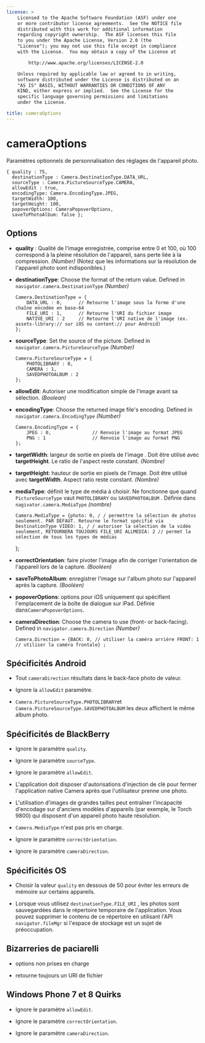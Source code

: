 ```yaml
---
license: >
    Licensed to the Apache Software Foundation (ASF) under one
    or more contributor license agreements.  See the NOTICE file
    distributed with this work for additional information
    regarding copyright ownership.  The ASF licenses this file
    to you under the Apache License, Version 2.0 (the
    "License"); you may not use this file except in compliance
    with the License.  You may obtain a copy of the License at

        http://www.apache.org/licenses/LICENSE-2.0

    Unless required by applicable law or agreed to in writing,
    software distributed under the License is distributed on an
    "AS IS" BASIS, WITHOUT WARRANTIES OR CONDITIONS OF ANY
    KIND, either express or implied.  See the License for the
    specific language governing permissions and limitations
    under the License.

title: cameraOptions
---
```


# cameraOptions

Paramètres optionnels de personnalisation des réglages de l'appareil photo.

    { quality : 75,
      destinationType : Camera.DestinationType.DATA_URL,
      sourceType : Camera.PictureSourceType.CAMERA,
      allowEdit : true,
      encodingType: Camera.EncodingType.JPEG,
      targetWidth: 100,
      targetHeight: 100,
      popoverOptions: CameraPopoverOptions,
      saveToPhotoAlbum: false };
    

## Options

*   **quality** : Qualité de l'image enregistrée, comprise entre 0 et 100, où 100 correspond à la pleine résolution de l'appareil, sans perte liée à la compression. *(Number)* (Notez que les informations sur la résolution de l'appareil photo sont indisponibles.)

*   **destinationType**: Choose the format of the return value. Defined in `navigator.camera.DestinationType` *(Number)*
    
        Camera.DestinationType = {
            DATA_URL : 0,      // Retourne l'image sous la forme d'une chaîne encodée en base-64
            FILE_URI : 1,      // Retourne l'URI du fichier image
            NATIVE_URI : 2     // Retourne l'URI native de l'image (ex. assets-library:// sur iOS ou content:// pour Android)
        };
        

*   **sourceType**: Set the source of the picture. Defined in `navigator.camera.PictureSourceType` *(Number)*
    
        Camera.PictureSourceType = {
            PHOTOLIBRARY : 0,
            CAMERA : 1,
            SAVEDPHOTOALBUM : 2
        };
        

*   **allowEdit**: Autoriser une modification simple de l'image avant sa sélection. *(Boolean)*

*   **encodingType**: Choose the returned image file's encoding. Defined in `navigator.camera.EncodingType` *(Number)*
    
        Camera.EncodingType = {
            JPEG : 0,               // Renvoie l'image au format JPEG
            PNG : 1                 // Renvoie l'image au format PNG
        };
        

*   **targetWidth**: largeur de sortie en pixels de l'image . Doit être utilisé avec **targetHeight**. Le ratio de l'aspect reste constant. *(Nombre)*

*   **targetHeight**: hauteur de sortie en pixels de l'image. Doit être utilisé avec **targetWidth**. Aspect ratio reste constant. *(Nombre)*

*   **mediaType**: définit le type de média à choisir. Ne fonctionne que quand `PictureSourceType` vaut `PHOTOLIBRARY` ou `SAVEDPHOTOALBUM` . Définie dans `nagivator.camera.MediaType` *(nombre)* 
    
        Camera.MediaType = {photo: 0, / / permettre la sélection de photos seulement. PAR DÉFAUT. Retourne le format spécifié via DestinationType VIDEO: 1, / / autoriser la sélection de la vidéo seulement, RETOURNERA TOUJOURS FILE_URI ALLMEDIA: 2 // permet la sélection de tous les types de médias
        
    
    };

*   **correctOrientation**: faire pivoter l'image afin de corriger l'orientation de l'appareil lors de la capture. *(Booléen)*

*   **saveToPhotoAlbum**: enregistrer l'image sur l'album photo sur l'appareil après la capture. *(Booléen)*

*   **popoverOptions**: options pour iOS uniquement qui spécifient l'emplacement de la boîte de dialogue sur iPad. Définie dans`CameraPopoverOptions`.

*   **cameraDirection**: Choose the camera to use (front- or back-facing). Defined in `navigator.camera.Direction` *(Number)*
    
        Camera.Direction = {BACK: 0, // utiliser la caméra arrière FRONT: 1 // utiliser la caméra frontale} ;
        

## Spécificités Android

*   Tout `cameraDirection` résultats dans le back-face photo de valeur.

*   Ignore la `allowEdit` paramètre.

*   `Camera.PictureSourceType.PHOTOLIBRARY`et `Camera.PictureSourceType.SAVEDPHOTOALBUM` les deux affichent le même album photo.

## Spécificités de BlackBerry

*   Ignore le paramètre `quality`.

*   Ignore le paramètre `sourceType`.

*   Ignore le paramètre `allowEdit`.

*   L'application doit disposer d'autorisations d'injection de clé pour fermer l'application native Camera après que l'utilisateur prenne une photo.

*   L'utilisation d'images de grandes tailles peut entraîner l'incapacité d'encodage sur d'anciens modèles d'appareils (par exemple, le Torch 9800) qui disposent d'un appareil photo haute résolution.

*   `Camera.MediaType` n'est pas pris en charge.

*   Ignore le paramètre `correctOrientation`.

*   Ignore le paramètre `cameraDirection`.

## Spécificités OS

*   Choisir la valeur `quality` en dessous de 50 pour éviter les erreurs de mémoire sur certains appareils.

*   Lorsque vous utilisez `destinationType.FILE_URI` , les photos sont sauvegardées dans le répertoire temporaire de l'application. Vous pouvez supprimer le contenu de ce répertoire en utilisant l'API `navigator.fileMgr` si l'espace de stockage est un sujet de préoccupation.

## Bizarreries de paciarelli

*   options non prises en charge

*   retourne toujours un URI de fichier

## Windows Phone 7 et 8 Quirks

*   Ignore le paramètre `allowEdit`.

*   Ignore le paramètre `correctOrientation`.

*   Ignore le paramètre `cameraDirection`.